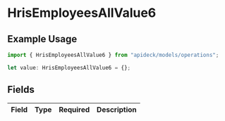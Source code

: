 # HrisEmployeesAllValue6

## Example Usage

```typescript
import { HrisEmployeesAllValue6 } from "apideck/models/operations";

let value: HrisEmployeesAllValue6 = {};
```

## Fields

| Field       | Type        | Required    | Description |
| ----------- | ----------- | ----------- | ----------- |